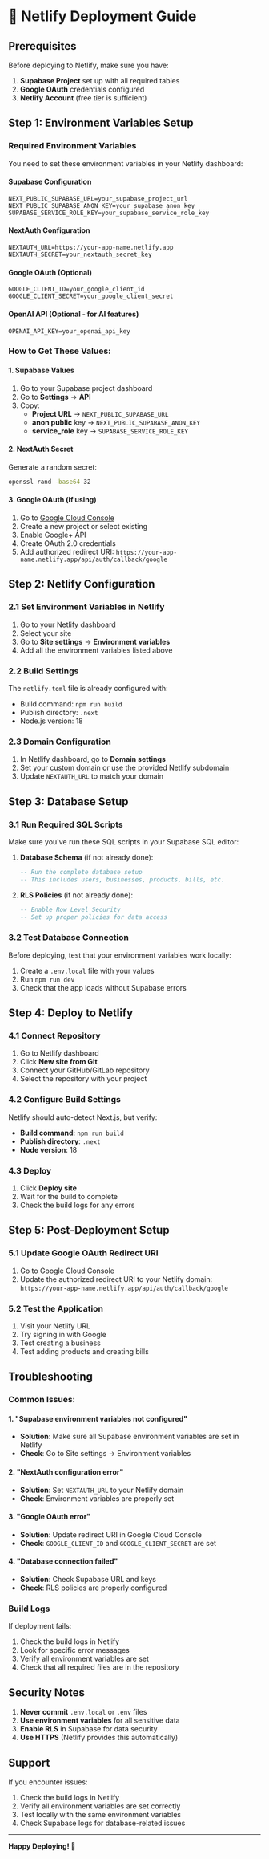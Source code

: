 # 🚀 Netlify Deployment Guide

## Prerequisites

Before deploying to Netlify, make sure you have:

1. **Supabase Project** set up with all required tables
2. **Google OAuth** credentials configured
3. **Netlify Account** (free tier is sufficient)

## Step 1: Environment Variables Setup

### Required Environment Variables

You need to set these environment variables in your Netlify dashboard:

#### Supabase Configuration
```
NEXT_PUBLIC_SUPABASE_URL=your_supabase_project_url
NEXT_PUBLIC_SUPABASE_ANON_KEY=your_supabase_anon_key
SUPABASE_SERVICE_ROLE_KEY=your_supabase_service_role_key
```

#### NextAuth Configuration
```
NEXTAUTH_URL=https://your-app-name.netlify.app
NEXTAUTH_SECRET=your_nextauth_secret_key
```

#### Google OAuth (Optional)
```
GOOGLE_CLIENT_ID=your_google_client_id
GOOGLE_CLIENT_SECRET=your_google_client_secret
```

#### OpenAI API (Optional - for AI features)
```
OPENAI_API_KEY=your_openai_api_key
```

### How to Get These Values:

#### 1. Supabase Values
1. Go to your Supabase project dashboard
2. Go to **Settings** → **API**
3. Copy:
   - **Project URL** → `NEXT_PUBLIC_SUPABASE_URL`
   - **anon public** key → `NEXT_PUBLIC_SUPABASE_ANON_KEY`
   - **service_role** key → `SUPABASE_SERVICE_ROLE_KEY`

#### 2. NextAuth Secret
Generate a random secret:
```bash
openssl rand -base64 32
```

#### 3. Google OAuth (if using)
1. Go to [Google Cloud Console](https://console.cloud.google.com/)
2. Create a new project or select existing
3. Enable Google+ API
4. Create OAuth 2.0 credentials
5. Add authorized redirect URI: `https://your-app-name.netlify.app/api/auth/callback/google`

## Step 2: Netlify Configuration

### 2.1 Set Environment Variables in Netlify

1. Go to your Netlify dashboard
2. Select your site
3. Go to **Site settings** → **Environment variables**
4. Add all the environment variables listed above

### 2.2 Build Settings

The `netlify.toml` file is already configured with:
- Build command: `npm run build`
- Publish directory: `.next`
- Node.js version: 18

### 2.3 Domain Configuration

1. In Netlify dashboard, go to **Domain settings**
2. Set your custom domain or use the provided Netlify subdomain
3. Update `NEXTAUTH_URL` to match your domain

## Step 3: Database Setup

### 3.1 Run Required SQL Scripts

Make sure you've run these SQL scripts in your Supabase SQL editor:

1. **Database Schema** (if not already done):
   ```sql
   -- Run the complete database setup
   -- This includes users, businesses, products, bills, etc.
   ```

2. **RLS Policies** (if not already done):
   ```sql
   -- Enable Row Level Security
   -- Set up proper policies for data access
   ```

### 3.2 Test Database Connection

Before deploying, test that your environment variables work locally:

1. Create a `.env.local` file with your values
2. Run `npm run dev`
3. Check that the app loads without Supabase errors

## Step 4: Deploy to Netlify

### 4.1 Connect Repository

1. Go to Netlify dashboard
2. Click **New site from Git**
3. Connect your GitHub/GitLab repository
4. Select the repository with your project

### 4.2 Configure Build Settings

Netlify should auto-detect Next.js, but verify:
- **Build command**: `npm run build`
- **Publish directory**: `.next`
- **Node version**: 18

### 4.3 Deploy

1. Click **Deploy site**
2. Wait for the build to complete
3. Check the build logs for any errors

## Step 5: Post-Deployment Setup

### 5.1 Update Google OAuth Redirect URI

1. Go to Google Cloud Console
2. Update the authorized redirect URI to your Netlify domain:
   `https://your-app-name.netlify.app/api/auth/callback/google`

### 5.2 Test the Application

1. Visit your Netlify URL
2. Try signing in with Google
3. Test creating a business
4. Test adding products and creating bills

## Troubleshooting

### Common Issues:

#### 1. "Supabase environment variables not configured"
- **Solution**: Make sure all Supabase environment variables are set in Netlify
- **Check**: Go to Site settings → Environment variables

#### 2. "NextAuth configuration error"
- **Solution**: Set `NEXTAUTH_URL` to your Netlify domain
- **Check**: Environment variables are properly set

#### 3. "Google OAuth error"
- **Solution**: Update redirect URI in Google Cloud Console
- **Check**: `GOOGLE_CLIENT_ID` and `GOOGLE_CLIENT_SECRET` are set

#### 4. "Database connection failed"
- **Solution**: Check Supabase URL and keys
- **Check**: RLS policies are properly configured

### Build Logs

If deployment fails:
1. Check the build logs in Netlify
2. Look for specific error messages
3. Verify all environment variables are set
4. Check that all required files are in the repository

## Security Notes

1. **Never commit** `.env.local` or `.env` files
2. **Use environment variables** for all sensitive data
3. **Enable RLS** in Supabase for data security
4. **Use HTTPS** (Netlify provides this automatically)

## Support

If you encounter issues:
1. Check the build logs in Netlify
2. Verify all environment variables are set correctly
3. Test locally with the same environment variables
4. Check Supabase logs for database-related issues

---

**Happy Deploying! 🚀**
